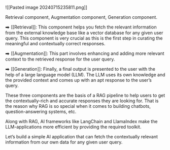 ![[Pasted image 20240715235811.png]]

Retrieval component, Augmentation component, Generation component.  
  
⮕ [[Retrieval]]: This component helps you fetch the relevant information from the external knowledge base like a vector database for any given user query. This component is very crucial as this is the first step in curating the meaningful and contextually correct responses.  
  
⮕ [[Augmentation]]: This part involves enhancing and adding more relevant context to the retrieved response for the user query.  
  
⮕ [[Generation]]: Finally, a final output is presented to the user with the help of a large language model (LLM). The LLM uses its own knowledge and the provided context and comes up with an apt response to the user’s query.  
  
These three components are the basis of a RAG pipeline to help users to get the contextually-rich and accurate responses they are looking for. That is the reason why RAG is so special when it comes to building chatbots, question-answering systems, etc.  
  
Along with RAG, AI frameworks like LangChain and LlamaIndex make the LLM-applications more efficient by providing the required toolkit.  
  
Let’s build a simple AI application that can fetch the contextually relevant information from our own data for any given user query.